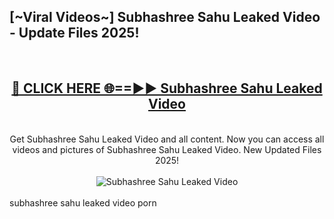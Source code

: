 <h2>[~Viral Videos~] Subhashree Sahu Leaked Video - Update Files 2025!</h2>
<br>
<div align="center">
<h2><a href="https://betterlinks.top/A2PfLJ" rel="nofollow">🔴 CLICK HERE 🌐==►► Subhashree Sahu Leaked Video</a></h2>
<br>
Get Subhashree Sahu Leaked Video and all content. Now you can access all videos and pictures of Subhashree Sahu Leaked Video. New Updated Files 2025!
<br>
<br>
<a href="https://betterlinks.top/A2PfLJ" rel="nofollow" data-target="animated-image.originalLink"><img src="https://i.ibb.co.com/WyWwxjT/player-gif2.gif" alt="Subhashree Sahu Leaked Video" style="max-width: 100%; display: inline-block;" data-target="animated-image.originalImage"></a>
</div>
<br>
subhashree sahu leaked video porn